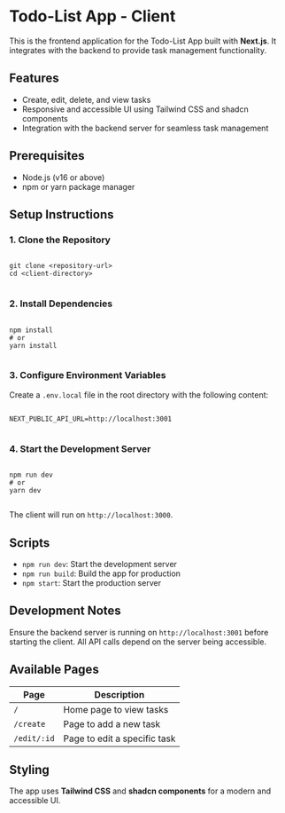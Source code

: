 # Todo-List App - Client

This is the frontend application for the Todo-List App built with **Next.js**. It integrates with the backend to provide task management functionality.

## Features

*   Create, edit, delete, and view tasks
*   Responsive and accessible UI using Tailwind CSS and shadcn components
*   Integration with the backend server for seamless task management

## Prerequisites

*   Node.js (v16 or above)
*   npm or yarn package manager

## Setup Instructions

### 1\. Clone the Repository

```

git clone <repository-url>
cd <client-directory>
  
```

### 2\. Install Dependencies

```

npm install
# or
yarn install
  
```

### 3\. Configure Environment Variables

Create a `.env.local` file in the root directory with the following content:

```

NEXT_PUBLIC_API_URL=http://localhost:3001
  
```

### 4\. Start the Development Server

```

npm run dev
# or
yarn dev
  
```

The client will run on `http://localhost:3000`.

## Scripts

*   `npm run dev`: Start the development server
*   `npm run build`: Build the app for production
*   `npm start`: Start the production server

## Development Notes

Ensure the backend server is running on `http://localhost:3001` before starting the client. All API calls depend on the server being accessible.

## Available Pages

| Page | Description |
| --- | --- |
| `/` | Home page to view tasks |
| `/create` | Page to add a new task |
| `/edit/:id` | Page to edit a specific task |

## Styling

The app uses **Tailwind CSS** and **shadcn components** for a modern and accessible UI.